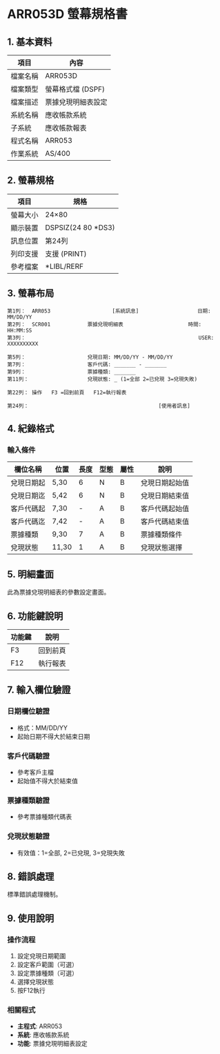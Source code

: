 # ARR053D 螢幕規格書

## 1. 基本資料

| 項目 | 內容 |
|------|------|
| 檔案名稱 | ARR053D |
| 檔案類型 | 螢幕格式檔 (DSPF) |
| 檔案描述 | 票據兌現明細表設定 |
| 系統名稱 | 應收帳款系統 |
| 子系統 | 應收帳款報表 |
| 程式名稱 | ARR053 |
| 作業系統 | AS/400 |

## 2. 螢幕規格

| 項目 | 規格 |
|------|------|
| 螢幕大小 | 24×80 |
| 顯示裝置 | DSPSIZ(24 80 *DS3) |
| 訊息位置 | 第24列 |
| 列印支援 | 支援 (PRINT) |
| 參考檔案 | *LIBL/RERF |

## 3. 螢幕布局

```
第1列：  ARR053                    [系統訊息]                   日期: MM/DD/YY
第2列：  SCR001            票據兌現明細表                     時間: HH:MM:SS
第3列：                                                        USER: XXXXXXXXXX

第5列：                    兌現日期: MM/DD/YY - MM/DD/YY
第7列：                    客戶代碼: _______ - _______
第9列：                    票據種類: _______
第11列：                   兌現狀態: _ (1=全部 2=已兌現 3=兌現失敗)

第22列： 操作   F3 =回到前頁   F12=執行報表

第24列：                                          [使用者訊息]
```

## 4. 紀錄格式

### 輸入條件

| 欄位名稱 | 位置 | 長度 | 型態 | 屬性 | 說明 |
|----------|------|------|------|------|------|
| 兌現日期起 | 5,30 | 6 | N | B | 兌現日期起始值 |
| 兌現日期迄 | 5,42 | 6 | N | B | 兌現日期結束值 |
| 客戶代碼起 | 7,30 | - | A | B | 客戶代碼起始值 |
| 客戶代碼迄 | 7,42 | - | A | B | 客戶代碼結束值 |
| 票據種類 | 9,30 | 7 | A | B | 票據種類條件 |
| 兌現狀態 | 11,30 | 1 | A | B | 兌現狀態選擇 |

## 5. 明細畫面

此為票據兌現明細表的參數設定畫面。

## 6. 功能鍵說明

| 功能鍵 | 說明 |
|--------|------|
| F3 | 回到前頁 |
| F12 | 執行報表 |

## 7. 輸入欄位驗證

### 日期欄位驗證
- 格式：MM/DD/YY
- 起始日期不得大於結束日期

### 客戶代碼驗證
- 參考客戶主檔
- 起始值不得大於結束值

### 票據種類驗證
- 參考票據種類代碼表

### 兌現狀態驗證
- 有效值：1=全部, 2=已兌現, 3=兌現失敗

## 8. 錯誤處理

標準錯誤處理機制。

## 9. 使用說明

### 操作流程
1. 設定兌現日期範圍
2. 設定客戶範圍（可選）
3. 設定票據種類（可選）
4. 選擇兌現狀態
5. 按F12執行

### 相關程式
- **主程式**: ARR053
- **系統**: 應收帳款系統
- **功能**: 票據兌現明細表設定 